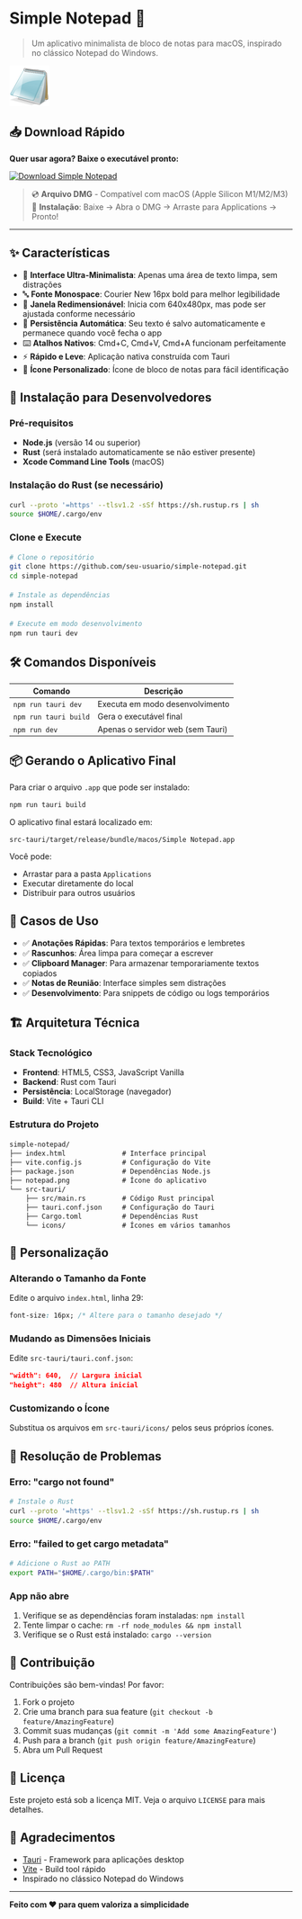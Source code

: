 # Simple Notepad 📝

> Um aplicativo minimalista de bloco de notas para macOS, inspirado no clássico Notepad do Windows.

![Simple Notepad](notepad.png)

## 📥 Download Rápido

**Quer usar agora? Baixe o executável pronto:**

[![Download Simple Notepad](https://img.shields.io/badge/Download-Simple%20Notepad%20v1.0.0-blue?style=for-the-badge&logo=apple)](https://github.com/ricardoreis/simple-notepad/releases/download/v1.0.0/Simple%20Notepad_1.0.0_aarch64.dmg)

> 💿 **Arquivo DMG** - Compatível com macOS (Apple Silicon M1/M2/M3)  
> 📁 **Instalação**: Baixe → Abra o DMG → Arraste para Applications → Pronto!

---

## ✨ Características

- 🎯 **Interface Ultra-Minimalista**: Apenas uma área de texto limpa, sem distrações
- 🔤 **Fonte Monospace**: Courier New 16px bold para melhor legibilidade
- 📏 **Janela Redimensionável**: Inicia com 640x480px, mas pode ser ajustada conforme necessário
- 💾 **Persistência Automática**: Seu texto é salvo automaticamente e permanece quando você fecha o app
- ⌨️ **Atalhos Nativos**: Cmd+C, Cmd+V, Cmd+A funcionam perfeitamente
- ⚡ **Rápido e Leve**: Aplicação nativa construída com Tauri
- 🎨 **Ícone Personalizado**: Ícone de bloco de notas para fácil identificação

## 🚀 Instalação para Desenvolvedores

### Pré-requisitos
- **Node.js** (versão 14 ou superior)
- **Rust** (será instalado automaticamente se não estiver presente)
- **Xcode Command Line Tools** (macOS)

### Instalação do Rust (se necessário)
```bash
curl --proto '=https' --tlsv1.2 -sSf https://sh.rustup.rs | sh
source $HOME/.cargo/env
```

### Clone e Execute
```bash
# Clone o repositório
git clone https://github.com/seu-usuario/simple-notepad.git
cd simple-notepad

# Instale as dependências
npm install

# Execute em modo desenvolvimento
npm run tauri dev
```

## 🛠️ Comandos Disponíveis

| Comando | Descrição |
|---------|-----------|
| `npm run tauri dev` | Executa em modo desenvolvimento |
| `npm run tauri build` | Gera o executável final |
| `npm run dev` | Apenas o servidor web (sem Tauri) |

## 📦 Gerando o Aplicativo Final

Para criar o arquivo `.app` que pode ser instalado:

```bash
npm run tauri build
```

O aplicativo final estará localizado em:
```
src-tauri/target/release/bundle/macos/Simple Notepad.app
```

Você pode:
- Arrastar para a pasta `Applications`
- Executar diretamente do local
- Distribuir para outros usuários

## 🎯 Casos de Uso

- ✅ **Anotações Rápidas**: Para textos temporários e lembretes
- ✅ **Rascunhos**: Área limpa para começar a escrever
- ✅ **Clipboard Manager**: Para armazenar temporariamente textos copiados
- ✅ **Notas de Reunião**: Interface simples sem distrações
- ✅ **Desenvolvimento**: Para snippets de código ou logs temporários

## 🏗️ Arquitetura Técnica

### Stack Tecnológico
- **Frontend**: HTML5, CSS3, JavaScript Vanilla
- **Backend**: Rust com Tauri
- **Persistência**: LocalStorage (navegador)
- **Build**: Vite + Tauri CLI

### Estrutura do Projeto
```
simple-notepad/
├── index.html              # Interface principal
├── vite.config.js          # Configuração do Vite
├── package.json            # Dependências Node.js
├── notepad.png             # Ícone do aplicativo
└── src-tauri/
    ├── src/main.rs         # Código Rust principal
    ├── tauri.conf.json     # Configuração do Tauri
    ├── Cargo.toml          # Dependências Rust
    └── icons/              # Ícones em vários tamanhos
```

## 🔧 Personalização

### Alterando o Tamanho da Fonte
Edite o arquivo `index.html`, linha 29:
```css
font-size: 16px; /* Altere para o tamanho desejado */
```

### Mudando as Dimensões Iniciais
Edite `src-tauri/tauri.conf.json`:
```json
"width": 640,  // Largura inicial
"height": 480  // Altura inicial
```

### Customizando o Ícone
Substitua os arquivos em `src-tauri/icons/` pelos seus próprios ícones.

## 🐛 Resolução de Problemas

### Erro: "cargo not found"
```bash
# Instale o Rust
curl --proto '=https' --tlsv1.2 -sSf https://sh.rustup.rs | sh
source $HOME/.cargo/env
```

### Erro: "failed to get cargo metadata"
```bash
# Adicione o Rust ao PATH
export PATH="$HOME/.cargo/bin:$PATH"
```

### App não abre
1. Verifique se as dependências foram instaladas: `npm install`
2. Tente limpar o cache: `rm -rf node_modules && npm install`
3. Verifique se o Rust está instalado: `cargo --version`

## 🤝 Contribuição

Contribuições são bem-vindas! Por favor:

1. Fork o projeto
2. Crie uma branch para sua feature (`git checkout -b feature/AmazingFeature`)
3. Commit suas mudanças (`git commit -m 'Add some AmazingFeature'`)
4. Push para a branch (`git push origin feature/AmazingFeature`)
5. Abra um Pull Request

## 📄 Licença

Este projeto está sob a licença MIT. Veja o arquivo `LICENSE` para mais detalhes.

## 🙏 Agradecimentos

- [Tauri](https://tauri.app/) - Framework para aplicações desktop
- [Vite](https://vitejs.dev/) - Build tool rápido
- Inspirado no clássico Notepad do Windows

---

**Feito com ❤️ para quem valoriza a simplicidade**